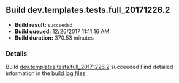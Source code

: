 ## Build dev.templates.tests.full_20171226.2
- **Build result:** `succeeded`
- **Build queued:** 12/26/2017 11:11:16 AM
- **Build duration:** 370.53 minutes
### Details
Build [dev.templates.tests.full_20171226.2](https://winappstudio.visualstudio.com/web/build.aspx?pcguid=a4ef43be-68ce-4195-a619-079b4d9834c2&builduri=vstfs%3a%2f%2f%2fBuild%2fBuild%2f24539) succeeded
Find detailed information in the [build log files](https://uwpctdiags.blob.core.windows.net/buildlogs/dev.templates.tests.full_20171226.2_logs.zip)
